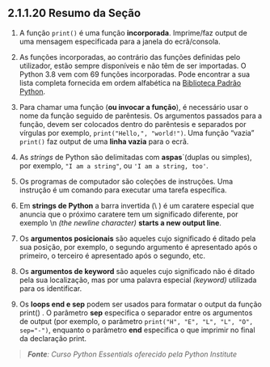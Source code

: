 ## 2.1.1.20 Resumo da Seção

1. A função `print()` é uma função **incorporada**. Imprime/faz output de uma mensagem especificada para a janela do ecrã/consola.

2. As funções incorporadas, ao contrário das funções definidas pelo utilizador, estão sempre disponíveis e não têm de ser importadas. O Python 3.8 vem com 69 funções incorporadas. Pode encontrar a sua lista completa fornecida em ordem alfabética na [Biblioteca Padrão Python](https://docs.python.org/3/library/functions.html).

3. Para chamar uma função (**ou invocar a função**), é necessário usar o nome da função seguido de parêntesis. Os argumentos passados para a função, devem ser colocados dentro do parêntesis e separados por vírgulas por exemplo, ``print("Hello,", "world!")``. Uma função “vazia” ``print()`` faz output de uma **linha vazia** para o ecrã.

4. As *strings* de Python são delimitadas com **aspas**`(duplas ou simples), por exemplo, ``"I am a string"``, ou ``'I am a string, too'``.

5. Os programas de computador são coleções de instruções. Uma instrução é um comando para executar uma tarefa específica.

6. Em **strings de Python** a barra invertida (\ ) é um caratere especial que anuncia que o próximo caratere tem um significado diferente, por exemplo \n *(the newline character)* **starts a new output line**.

7. Os **argumentos posicionais** são aqueles cujo significado é ditado pela sua posição, por exemplo, o segundo argumento é apresentado após o primeiro, o terceiro é apresentado após o segundo, etc.

8. Os **argumentos de keyword** são aqueles cujo significado não é ditado pela sua localização, mas por uma palavra especial *(keyword)* utilizada para os identificar.

9. Os **loops end e sep** podem ser usados para formatar o output da função print() . O parâmetro **sep** especifica o separador entre os argumentos de output (por exemplo, o parâmetro ``print("H", "E", "L", "L", "O", sep="-")``, enquanto o parâmetro **end** especifica o que imprimir no final da declaração print.

>***Fonte**: Curso Python Essentials oferecido pela Python Institute*